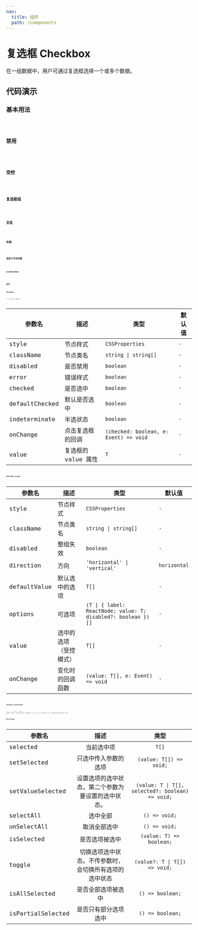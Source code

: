 ```yaml
---
nav:
  title: 组件
  path: /components
---
```


# 复选框 Checkbox

在一组数据中，用户可通过复选框选择一个或多个数据。

## 代码演示

### 基本用法

<code src="./__demo__/basic.demo.tsx" />

### 禁用

<code src="./__demo__/disabled.demo.tsx" />

### 受控

<code src="./__demo__/control.demo.tsx" />

### 复选框组

<code src="./__demo__/group.demo.tsx" />

### 全选

<code src="./__demo__/check-all.demo.tsx" />

### 布局

<code src="./__demo__/group-jsx.demo.tsx" />

### 自定义节点内容

<code src="./__demo__/custom-render.demo.tsx" />

### useCheckbox

<code src="./__demo__/use-checkbox.demo.tsx" />

## API

### Checkbox

`T = string | number`

|参数名|描述|类型|默认值|
|---|---|---|---|
|style|节点样式|`CSSProperties`|`-`|
|className|节点类名|`string \| string[]`|`-`|
|disabled|是否禁用|`boolean`|`-`|
|error|错误样式|`boolean`|`-`|
|checked|是否选中|`boolean`|`-`|
|defaultChecked|默认是否选中|`boolean`|`-`|
|indeterminate|半选状态|`boolean`|`-`|
|onChange|点击复选框的回调|`(checked: boolean, e: Event) => void`|`-`|
|value|复选框的 value 属性|`T`|`-`|

### Checkbox.Group

|参数名|描述|类型|默认值|
|---|---|---|---|
|style|节点样式|`CSSProperties`|`-`|
|className|节点类名|`string \| string[]`|`-`|
|disabled|整组失效|`boolean`|`-`|
|direction|方向|`'horizontal' \| 'vertical'`|`horizontal`|
|defaultValue|默认选中的选项|`T[]`|`-`|
|options|可选项|`(T \| { label: ReactNode; value: T; disabled?: boolean })[]`|`-`|
|value|选中的选项（受控模式）|`T[]`|`-`|
|onChange|变化时的回调函数|`(value: T[], e: Event) => void`|`-`|

### `Checkbox.useCheckbox`

```js
/** T = string | number */
const result: ResultType = Checkbox.useCheckbox<T>(values: T[], defaultSelected?: T[]);
```

**ResultType**

|参数名|描述|类型|
|---|:---:|:---:|
| selected | 当前选中项 | `T[]` |
| setSelected | 只选中传入参数的选项 | `(value: T[]) => void;` |
| setValueSelected | 设置选项的选中状态，第二个参数为要设置的选中状态。 | `(value: T \| T[], selected?: boolean) => void;` |
| selectAll | 选中全部 | `() => void;` |
| unSelectAll | 取消全部选中 | `() => void;` |
| isSelected | 是否选项被选中 | `(value: T) => boolean;` |
| toggle | 切换选项选中状态。不传参数时，会切换所有选项的选中状态 | `(value?: T \| T[]) => void;` |
| isAllSelected | 是否全部选项被选中 | `() => boolean;` |
| isPartialSelected | 是否只有部分选项选中 | `() => boolean;` |
